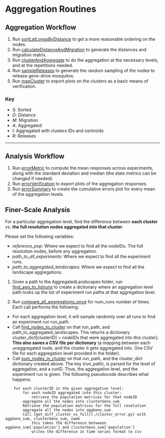# Aggregation Routines

##  Aggregation Workflow

1. Run [sortLatLongsByDistance](./sortLatLongsByDistance.py) to get a more reasonable ordering on the nodes.
2. Run [calculateDistanceAndMigration](./calculateDistanceAndMigration.py) to generate the distances and migration matrix.
3. Run [clusterAndAggregate](./clusterAndAggregate.py) to do the aggregation at the necessary levels, and at the repetitions needed.
4. Run [sampleReleases](./sampleReleases.py) to generate the random sampling of the nodes to release gene-drive mosquitos.
5. Run [mapCluster](./mapClusters.py) to export plots on the clusters as a basic means of verification.

###  Key

* *S*: Sorted
* *D*: Distance
* *M*: Migration
* *A*: Aggregated
* *I*: Aggregated with clusters IDs and centroids
* *R*: Releases

<hr>

##  Analysis Workflow

1. Run [errorMetric](./errorMetric.py) to compute the mean responses across experiments, along with the standard deviation and median (the stats metrics can be changed if needed).
2. Run [errorVerification](./errorVerification.py) to export plots of the aggregation responses.
3. Run [errorSummary](./errorSummary.py) to create the cumulative errors plot for every mean of the aggregation levels.

## Finer-Scale Analysis
For a particular aggregation level, find the difference between **each cluster** vs. **the full resolution nodes aggregated into that cluster**.

Please set the following variables: 
* *reference_pop*: Where we expect to find all the nodeIDs. The full resolution nodes, before any aggregation. 
* *path_to_all_experiments*: Where we expect to find all the experiment runs. 
* *path_to_aggregated_landscapes*: Where we expect to find all the landscape aggregations.

1. Given a path to the AggregatedLandscapes folder, run [find_agg_to_listruns](./cluster_error.py) to create a dictionary where an aggregation level path looks up the list of experiment run paths at that aggregation level.

2. Run [compare_all_aggregations_once](./cluster_error.py) for num_runs number of times. Each call performs the following:
* For each aggregation level, it will sample randomly over all runs to find an experiment run run_path.
* Call [find_nodes_to_cluster](./cluster_error.py) on that run_path, and path_to_aggregated_landscapes. This returns a dictionary cluster_dict[clusterID] = nodeIDs that were aggregated into this cluster]. **This also saves a CSV file per dictionary** (a mapping between each unaggregated node, and the cluster it gets aggregated into. One CSV file for each aggregation level provided in the folder). 
* Call [sum_nodes_in_cluster](./cluster_error.py) on that run_path, and the cluster_dict dictionary created above. The key (run_path), is parsed for the level of aggregation, and a runID. Thus, the aggregation level, and the experiment run is given. The following pseudocode describes what happens:
```
    For each clusterID in the given aggregation level:
        for each nodeID aggregated into this cluster:
            retrieve the population matrices for that nodeID
        aggregate all the nodes into clusterGeno_sum
        Retrieve the population matrices for the full resolution 
        aggregate all the nodes into aggGeno_sum
        Call [get_diff_cluster_vs_full](./cluster_error.py) with aggGeno_sum, clusterGeno_sum, name
            this takes the difference betweeen aggGeno_sum['population'] and clusterGeno_sum['population']
            writes the difference in time series format to csv
```